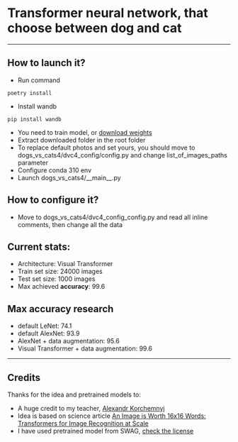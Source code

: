 # Transformer neural network, that choose between dog and cat
***
## How to launch it?
- Run command
```shell
poetry install
```
- Install wandb
```shell
pip install wandb
```
- You need to train model,
or [download weights](https://huggingface.co/Sashavav/dogs_vs_cats_vit/tree/main/dogs_vs_cats4.0/pretrained_configs)
- Extract downloaded folder in the root folder
- To replace default photos and set yours,
you should move to dogs_vs_cats4/dvc4_config/config.py and change
list_of_images_paths parameter
- Configure conda 310 env
- Launch dogs_vs_cats4/\_\_main\_\_.py

## How to configure it?
- Move to dogs_vs_cats4/dvc4_config_config.py and
read all inline comments, then change all the data

## Current stats:
- Architecture: Visual Transformer
- Train set size: 24000 images
- Test set size: 1000 images
- Max achieved **accuracy**: 99.6

## Max accuracy research
- default LeNet: 74.1
- default AlexNet: 93.9
- AlexNet + data augmentation: 95.6
- Visual Transformer + data augmentation: 99.6

***
## Credits
Thanks for the idea and pretrained models to:
- A huge credit to my teacher, [Alexandr Korchemnyj](https://github.com/Yessense)
- Idea is based on science article
[An Image is Worth 16x16 Words: Transformers for Image Recognition at Scale](https://arxiv.org/abs/2010.11929)
- I have used pretrained model from SWAG, [check the license](https://github.com/facebookresearch/SWAG/blob/main/LICENSE)
